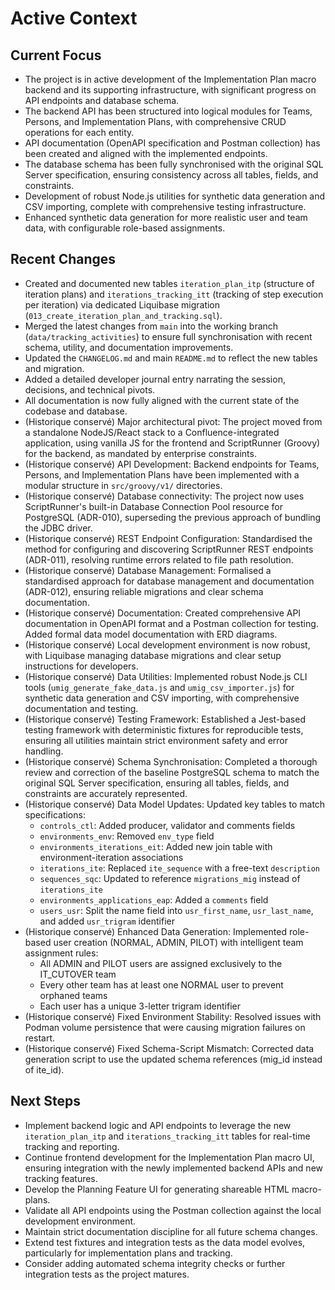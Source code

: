 # Active Context

## Current Focus

- The project is in active development of the Implementation Plan macro backend and its supporting infrastructure, with significant progress on API endpoints and database schema.
- The backend API has been structured into logical modules for Teams, Persons, and Implementation Plans, with comprehensive CRUD operations for each entity.
- API documentation (OpenAPI specification and Postman collection) has been created and aligned with the implemented endpoints.
- The database schema has been fully synchronised with the original SQL Server specification, ensuring consistency across all tables, fields, and constraints.
- Development of robust Node.js utilities for synthetic data generation and CSV importing, complete with comprehensive testing infrastructure.
- Enhanced synthetic data generation for more realistic user and team data, with configurable role-based assignments.

## Recent Changes

- Created and documented new tables `iteration_plan_itp` (structure of iteration plans) and `iterations_tracking_itt` (tracking of step execution per iteration) via dedicated Liquibase migration (`013_create_iteration_plan_and_tracking.sql`).
- Merged the latest changes from `main` into the working branch (`data/tracking_activities`) to ensure full synchronisation with recent schema, utility, and documentation improvements.
- Updated the `CHANGELOG.md` and main `README.md` to reflect the new tables and migration.
- Added a detailed developer journal entry narrating the session, decisions, and technical pivots.
- All documentation is now fully aligned with the current state of the codebase and database.
- (Historique conservé) Major architectural pivot: The project moved from a standalone NodeJS/React stack to a Confluence-integrated application, using vanilla JS for the frontend and ScriptRunner (Groovy) for the backend, as mandated by enterprise constraints.
- (Historique conservé) API Development: Backend endpoints for Teams, Persons, and Implementation Plans have been implemented with a modular structure in `src/groovy/v1/` directories.
- (Historique conservé) Database connectivity: The project now uses ScriptRunner's built-in Database Connection Pool resource for PostgreSQL (ADR-010), superseding the previous approach of bundling the JDBC driver.
- (Historique conservé) REST Endpoint Configuration: Standardised the method for configuring and discovering ScriptRunner REST endpoints (ADR-011), resolving runtime errors related to file path resolution.
- (Historique conservé) Database Management: Formalised a standardised approach for database management and documentation (ADR-012), ensuring reliable migrations and clear schema documentation.
- (Historique conservé) Documentation: Created comprehensive API documentation in OpenAPI format and a Postman collection for testing. Added formal data model documentation with ERD diagrams.
- (Historique conservé) Local development environment is now robust, with Liquibase managing database migrations and clear setup instructions for developers.
- (Historique conservé) Data Utilities: Implemented robust Node.js CLI tools (`umig_generate_fake_data.js` and `umig_csv_importer.js`) for synthetic data generation and CSV importing, with comprehensive documentation and testing.
- (Historique conservé) Testing Framework: Established a Jest-based testing framework with deterministic fixtures for reproducible tests, ensuring all utilities maintain strict environment safety and error handling.
- (Historique conservé) Schema Synchronisation: Completed a thorough review and correction of the baseline PostgreSQL schema to match the original SQL Server specification, ensuring all tables, fields, and constraints are accurately represented.
- (Historique conservé) Data Model Updates: Updated key tables to match specifications:
  - `controls_ctl`: Added producer, validator and comments fields
  - `environments_env`: Removed `env_type` field
  - `environments_iterations_eit`: Added new join table with environment-iteration associations
  - `iterations_ite`: Replaced `ite_sequence` with a free-text `description`
  - `sequences_sqc`: Updated to reference `migrations_mig` instead of `iterations_ite`
  - `environments_applications_eap`: Added a `comments` field
  - `users_usr`: Split the name field into `usr_first_name`, `usr_last_name`, and added `usr_trigram` identifier
- (Historique conservé) Enhanced Data Generation: Implemented role-based user creation (NORMAL, ADMIN, PILOT) with intelligent team assignment rules:
  - All ADMIN and PILOT users are assigned exclusively to the IT_CUTOVER team
  - Every other team has at least one NORMAL user to prevent orphaned teams
  - Each user has a unique 3-letter trigram identifier
- (Historique conservé) Fixed Environment Stability: Resolved issues with Podman volume persistence that were causing migration failures on restart.
- (Historique conservé) Fixed Schema-Script Mismatch: Corrected data generation script to use the updated schema references (mig_id instead of ite_id).

## Next Steps

- Implement backend logic and API endpoints to leverage the new `iteration_plan_itp` and `iterations_tracking_itt` tables for real-time tracking and reporting.
- Continue frontend development for the Implementation Plan macro UI, ensuring integration with the newly implemented backend APIs and new tracking features.
- Develop the Planning Feature UI for generating shareable HTML macro-plans.
- Validate all API endpoints using the Postman collection against the local development environment.
- Maintain strict documentation discipline for all future schema changes.
- Extend test fixtures and integration tests as the data model evolves, particularly for implementation plans and tracking.
- Consider adding automated schema integrity checks or further integration tests as the project matures.
